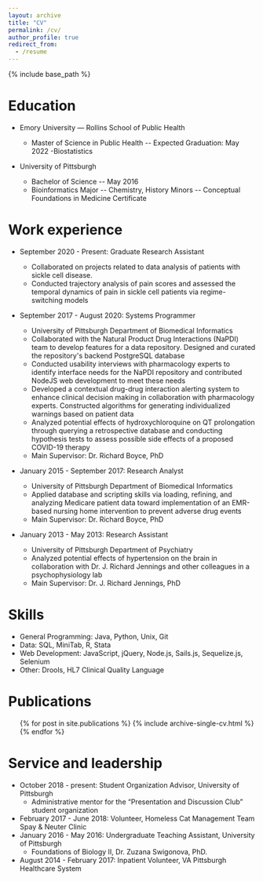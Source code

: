 ```yaml
---
layout: archive
title: "CV"
permalink: /cv/
author_profile: true
redirect_from:
  - /resume
---
```


{% include base_path %}

Education
======
* Emory University — Rollins School of Public Health
  - Master of Science in Public Health -- Expected Graduation: May 2022
  -Biostatistics

* University of Pittsburgh
  - Bachelor of Science -- May 2016
  - Bioinformatics Major -- Chemistry, History Minors -- Conceptual Foundations in Medicine Certificate

Work experience
======
* September 2020 - Present: Graduate Research Assistant
  - Collaborated on projects related to data analysis of patients with sickle cell disease.
  - Conducted trajectory analysis of pain scores and assessed the temporal dynamics of pain in sickle cell patients via regime-switching models

* September 2017 - August 2020: Systems Programmer
  - University of Pittsburgh Department of Biomedical Informatics
  - Collaborated with the Natural Product Drug Interactions (NaPDI) team to develop features for a data repository. Designed and curated the repository's backend PostgreSQL database
  - Conducted usability interviews with pharmacology experts to identify interface needs for the NaPDI repository and contributed NodeJS web development to meet these needs
  - Developed a contextual drug-drug interaction alerting system to enhance clinical decision making in collaboration with pharmacology experts. Constructed algorithms for generating individualized warnings based on patient data
  - Analyzed potential effects of hydroxychloroquine on QT prolongation through querying a retrospective database and conducting hypothesis tests to assess possible side effects of a proposed COVID-19 therapy
  - Main Supervisor: Dr. Richard Boyce, PhD

* January 2015 - September 2017: Research Analyst
  - University of Pittsburgh Department of Biomedical Informatics
  - Applied database and scripting skills via loading, refining, and analyzing Medicare patient data toward implementation of an EMR-based nursing home intervention to prevent adverse drug events
  - Main Supervisor: Dr. Richard Boyce, PhD

* January 2013 - May 2013: Research Assistant
  - University of Pittsburgh Department of Psychiatry
  - Analyzed potential effects of hypertension on the brain in collaboration with Dr. J. Richard Jennings and other colleagues in a psychophysiology lab
  - Main Supervisor: Dr. J. Richard Jennings, PhD
  
Skills
======
* General Programming: Java, Python, Unix, Git
* Data: SQL, MiniTab, R, Stata
* Web Development: JavaScript, jQuery, Node.js, Sails.js, Sequelize.js, Selenium
* Other: Drools, HL7 Clinical Quality Language

Publications
======
  <ul>{% for post in site.publications %}
    {% include archive-single-cv.html %}
  {% endfor %}</ul>
  
<!-- Talks
======
  <ul>{% for post in site.talks %}
    {% include archive-single-talk-cv.html %}
  {% endfor %}</ul> -->
  
<!-- Teaching
======
  <ul>{% for post in site.teaching %}
    {% include archive-single-cv.html %}
  {% endfor %}</ul> -->
  
Service and leadership
======
* October 2018 - present: Student Organization Advisor, University of Pittsburgh
  - Administrative mentor for the “Presentation and Discussion Club” student organization
* February 2017 - June 2018: Volunteer, Homeless Cat Management Team Spay & Neuter Clinic
* January 2016 - May 2016: Undergraduate Teaching Assistant, University of Pittsburgh
  - Foundations of Biology II, Dr. Zuzana Swigonova, PhD.
* August 2014 - February 2017: Inpatient Volunteer, VA Pittsburgh Healthcare System
